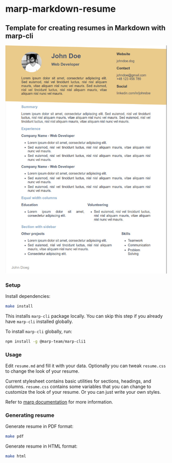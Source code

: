 # marp-markdown-resume

## Template for creating resumes in Markdown with marp-cli

![screenshot](screenshot.jpg)

### Setup

Install dependencies:

```bash
make install
```

This installs `marp-cli` package locally. You can skip this step if you already have `marp-cli` installed globally.

To install `marp-cli` globally, run:

```bash
npm install -g @marp-team/marp-cli1
```

### Usage

Edit `resume.md` and fill it with your data. Optionally you can tweak `resume.css` to change the look of your resume.

Current stylesheet contains basic utilities for sections, headings, and columns. `resume.css` contains some variables that you can change to customize the look of your resume. Or you can just write your own styles.

Refer to [marp documentation](https://marpit.marp.app/) for more information.

### Generating resume

Generate resume in PDF format:

```bash
make pdf
```

Generate resume in HTML format:

```bash
make html
```
